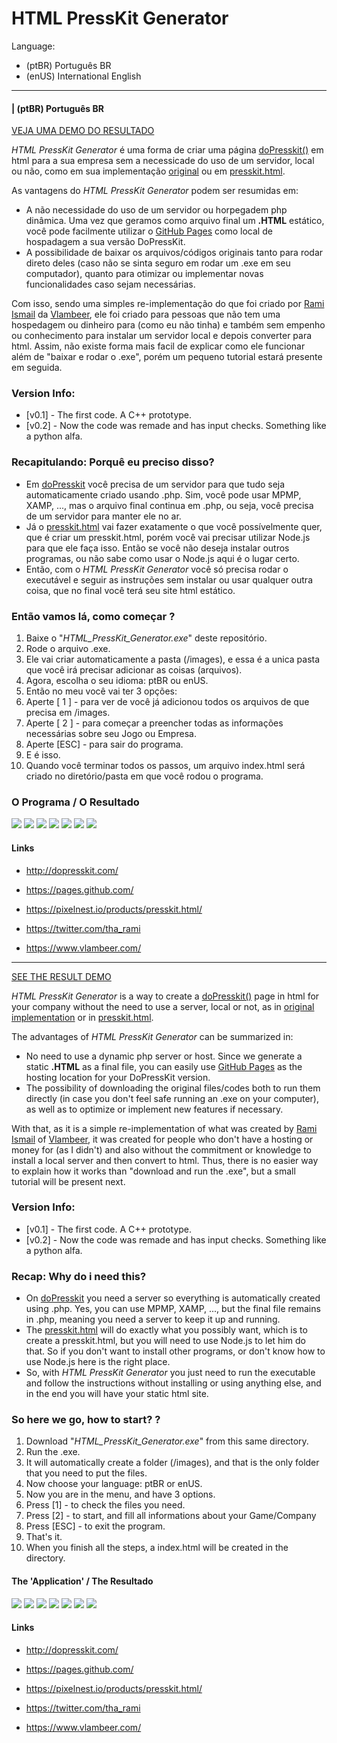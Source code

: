 # HTML PressKit Generator

Language:
- (ptBR) Português BR
- (enUS) International English
---

#### | (ptBR) Português BR

[VEJA UMA DEMO DO RESULTADO](https://www.andrejeller.com/press/br.html)


_HTML PressKit Generator_ é uma forma de criar uma página [doPresskit()](http://dopresskit.com/) em html para a sua empresa sem a necessicade do uso de um servidor, local ou não, como em sua implementação [original](http://dopresskit.com/) ou em [presskit.html](https://pixelnest.io/products/presskit.html/).

As vantagens do _HTML PressKit Generator_ podem ser resumidas em:
- A não necessidade do uso de um servidor ou horpegadem php dinâmica.
Uma vez que geramos como arquivo final um **.HTML** estático, você pode facilmente utilizar o [GitHub Pages](https://pages.github.com/) como local de hospadagem a sua versão DoPressKit.
- A possibilidade de baixar os arquivos/códigos originais tanto para rodar direto deles (caso não se sinta seguro em rodar um .exe em seu computador), quanto para otimizar ou implementar novas funcionalidades caso sejam necessárias.

Com isso, sendo uma simples re-implementação do que foi criado por [Rami Ismail](https://twitter.com/tha_rami) da [Vlambeer](https://www.vlambeer.com/), ele foi criado para pessoas que não tem uma hospedagem ou dinheiro para (como eu não tinha) e também sem empenho ou conhecimento para instalar um servidor local e depois converter para html. 
Assim, não existe forma mais facil de explicar como ele funcionar além de "baixar e rodar o .exe", porém um pequeno tutorial estará presente em seguida. 
 
### Version Info:
- [v0.1] - The first code. A C++ prototype.
- [v0.2] - Now the code was remade and has input checks. Something like a python alfa.

### Recapitulando: Porquê eu preciso disso?
- Em [doPresskit](http://dopresskit.com/) você precisa de um servidor para que tudo seja automaticamente criado usando .php. Sim, você pode usar MPMP, XAMP, ..., mas o arquivo final continua em .php, ou seja, você precisa de um servidor para manter ele no ar.
- Já o [presskit.html](https://pixelnest.io/products/presskit.html/) vai fazer exatamente o que você possívelmente quer, que é criar um presskit.html, porém você vai precisar utilizar Node.js para que ele faça isso. Então se você não deseja instalar outros programas, ou não sabe como usar o Node.js aqui é o lugar certo.
- Então, com o _HTML PressKit Generator_ você só precisa rodar o executável e seguir as instruções sem instalar ou usar qualquer outra coisa, que no final você terá seu site html estático.

### Então vamos lá, como começar ?
1. Baixe o "_HTML_PressKit_Generator.exe_" deste repositório.
2. Rode o arquivo .exe.
3. Ele vai criar automaticamente a pasta (/images), e essa é a unica pasta que você irá precisar adicionar as coisas (arquivos). 
4. Agora, escolha o seu idioma: ptBR ou enUS.
5. Então no meu você vai ter 3 opções:
7. Aperte [ 1 ] - para ver de você já adicionou todos os arquivos de que precisa em /images.
8. Aperte [ 2 ] - para começar a preencher todas as informações necessárias sobre seu Jogo ou Empresa.
9. Aperte [ESC] - para sair do programa.
10. E é isso.
11. Quando você terminar todos os passos, um arquivo index.html será criado no diretório/pasta em que você rodou o programa.

### O Programa / O Resultado

![](./images/img_0.jpg) 
![](./images/img_1.jpg)
![](./images/img_2.jpg)
![](./images/img_3.jpg)
![](./images/img_4.jpg)
![](./images/img_5.jpg)
![](./images/img_6.jpg)

#### Links 
- http://dopresskit.com/
- https://pages.github.com/

- https://pixelnest.io/products/presskit.html/
- https://twitter.com/tha_rami
- https://www.vlambeer.com/

---

[SEE THE RESULT DEMO](https://www.andrejeller.com/press/br.html)

_HTML PressKit Generator_ is a way to create a [doPresskit()](http://dopresskit.com/) page in html for your company without the need to use a server, local or not, as in [original implementation](http://dopresskit.com/) or in [presskit.html](https://pixelnest.io/products/presskit.html/).

The advantages of _HTML PressKit Generator_ can be summarized in:
- No need to use a dynamic php server or host. Since we generate a static **.HTML** as a final file, you can easily use [GitHub Pages](https://pages.github.com/) as the hosting location for your DoPressKit version.
- The possibility of downloading the original files/codes both to run them directly (in case you don't feel safe running an .exe on your computer), as well as to optimize or implement new features if necessary.

With that, as it is a simple re-implementation of what was created by [Rami Ismail](https://twitter.com/tha_rami) of [Vlambeer](https://www.vlambeer.com/), it was created for people who don't have a hosting or money for (as I didn't) and also without the commitment or knowledge to install a local server and then convert to html.
Thus, there is no easier way to explain how it works than "download and run the .exe", but a small tutorial will be present next.

### Version Info:
- [v0.1] - The first code. A C++ prototype.
- [v0.2] - Now the code was remade and has input checks. Something like a python alfa.

### Recap: Why do i need this?
- On [doPresskit](http://dopresskit.com/) you need a server so everything is automatically created using .php. Yes, you can use MPMP, XAMP, ..., but the final file remains in .php, meaning you need a server to keep it up and running.
- The [presskit.html](https://pixelnest.io/products/presskit.html/) will do exactly what you possibly want, which is to create a presskit.html, but you will need to use Node.js to let him do that. So if you don't want to install other programs, or don't know how to use Node.js here is the right place.
- So, with _HTML PressKit Generator_ you just need to run the executable and follow the instructions without installing or using anything else, and in the end you will have your static html site.

### So here we go, how to start? ?
1. Download "_HTML_PressKit_Generator.exe_" from this same directory.
2. Run the .exe.
3. It will automatically create a folder (/images), and that is the only folder that you need to put the files.
4. Now choose your language: ptBR or enUS.
5. Now you are in the menu, and have 3 options.
6. Press [1] - to check the files you need.
7. Press [2] - to start, and fill all informations about your Game/Company
8. Press [ESC] - to exit the program.
9. That's it.
10. When you finish all the steps, a index.html will be created in the directory.

#### The 'Application' / The Resultado

![](./images/img_0.jpg) 
![](./images/img_1.jpg)
![](./images/img_2.jpg)
![](./images/img_3.jpg)
![](./images/img_4.jpg)
![](./images/img_5.jpg)
![](./images/img_6.jpg)

#### Links 
- http://dopresskit.com/
- https://pages.github.com/

- https://pixelnest.io/products/presskit.html/
- https://twitter.com/tha_rami
- https://www.vlambeer.com/
